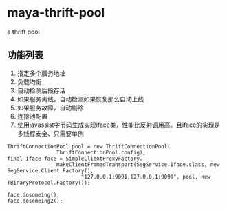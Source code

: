 # maya-thrift-pool
a thrift pool


## 功能列表

1. 指定多个服务地址
2. 负载均衡
3. 自动检测后段存活
5. 如果服务离线，自动检测如果恢复那么自动上线
6. 如果服务故障，自动剔除
7. 连接池配置
8. 使用javassist字节码生成实现iface类，性能比反射调用高。且iface的实现是多线程安全、只需要单例


```
ThriftConnectionPool pool = new ThriftConnectionPool(
				ThriftConnectionPool.config);
final Iface face = SimpleClientProxyFactory.
				makeClientFramedTransport(SegService.Iface.class, new SegService.Client.Factory(),
						"127.0.0.1:9091,127.0.0.1:9090", pool, new TBinaryProtocol.Factory());
						
face.dosomeing();
face.dosomeing2();
```